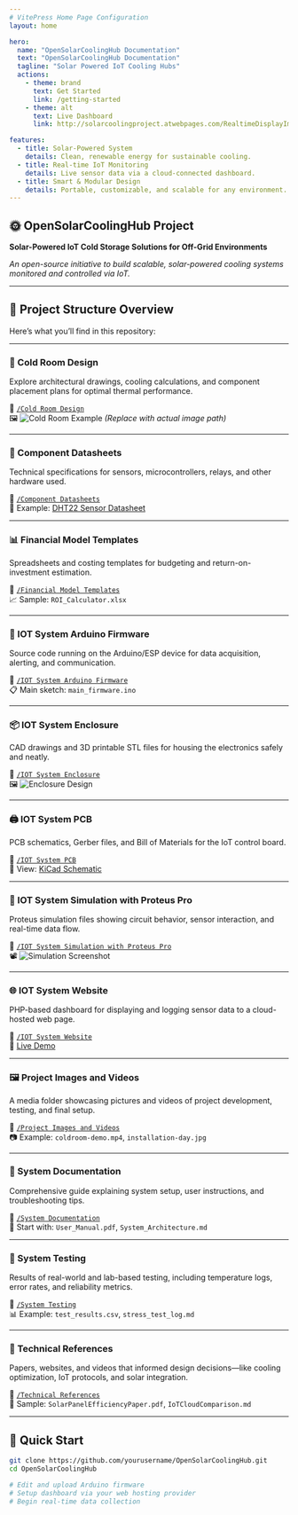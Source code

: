 ```yaml
---
# VitePress Home Page Configuration
layout: home

hero:
  name: "OpenSolarCoolingHub Documentation"
  text: "OpenSolarCoolingHub Documentation"
  tagline: "Solar Powered IoT Cooling Hubs"
  actions:
    - theme: brand
      text: Get Started
      link: /getting-started
    - theme: alt
      text: Live Dashboard
      link: http://solarcoolingproject.atwebpages.com/RealtimeDisplayImproved.php

features:
  - title: Solar-Powered System
    details: Clean, renewable energy for sustainable cooling.
  - title: Real-time IoT Monitoring
    details: Live sensor data via a cloud-connected dashboard.
  - title: Smart & Modular Design
    details: Portable, customizable, and scalable for any environment.
---
```

## 🌞 OpenSolarCoolingHub Project

**Solar-Powered IoT Cold Storage Solutions for Off-Grid Environments**

_An open-source initiative to build scalable, solar-powered cooling systems monitored and controlled via IoT._

---

## 📁 Project Structure Overview

Here’s what you’ll find in this repository:

---

### 🧊 Cold Room Design

Explore architectural drawings, cooling calculations, and component placement plans for optimal thermal performance.

📂 [`/Cold Room Design`](https://github.com/yourusername/OpenSolarCoolingHub/tree/main/Cold%20Room%20Design)  
🖼️ ![Cold Room Example](./images/cold-room-design-sample.jpg) *(Replace with actual image path)*

---

### 📑 Component Datasheets

Technical specifications for sensors, microcontrollers, relays, and other hardware used.

📂 [`/Component Datasheets`](https://github.com/yourusername/OpenSolarCoolingHub/tree/main/Component%20Datasheets)  
📎 Example: [DHT22 Sensor Datasheet](./Component%20Datasheets/DHT22.pdf)

---

### 📊 Financial Model Templates

Spreadsheets and costing templates for budgeting and return-on-investment estimation.

📂 [`/Financial Model Templates`](https://github.com/yourusername/OpenSolarCoolingHub/tree/main/Financial%20Model%20Templates)  
📈 Sample: `ROI_Calculator.xlsx`

---

### 🔌 IOT System Arduino Firmware

Source code running on the Arduino/ESP device for data acquisition, alerting, and communication.

📂 [`/IOT System Arduino Firmware`](https://github.com/yourusername/OpenSolarCoolingHub/tree/main/IOT%20System%20Arduino%20Firmware)  
📋 Main sketch: `main_firmware.ino`

---

### 📦 IOT System Enclosure

CAD drawings and 3D printable STL files for housing the electronics safely and neatly.

📂 [`/IOT System Enclosure`](https://github.com/yourusername/OpenSolarCoolingHub/tree/main/IOT%20System%20Enclosure)  
🖼️ ![Enclosure Design](./images/enclosure-design.png)

---

### 🖨️ IOT System PCB

PCB schematics, Gerber files, and Bill of Materials for the IoT control board.

📂 [`/IOT System PCB`](https://github.com/yourusername/OpenSolarCoolingHub/tree/main/IOT%20System%20PCB)  
🧩 View: [KiCad Schematic](./IOT%20System%20PCB/schematic.kicad_sch)

---

### 🧪 IOT System Simulation with Proteus Pro

Proteus simulation files showing circuit behavior, sensor interaction, and real-time data flow.

📂 [`/IOT System Simulation with Proteus Pro`](https://github.com/yourusername/OpenSolarCoolingHub/tree/main/IOT%20System%20Simulation%20with%20Proteus%20Pro)  
📽️ ![Simulation Screenshot](./images/proteus-sim.png)

---

### 🌐 IOT System Website

PHP-based dashboard for displaying and logging sensor data to a cloud-hosted web page.

📂 [`/IOT System Website`](https://github.com/yourusername/OpenSolarCoolingHub/tree/main/IOT%20System%20Website)  
🔗 [Live Demo](http://solarcoolingproject.atwebpages.com/RealtimeDisplayImproved.php)

---

### 🖼️ Project Images and Videos

A media folder showcasing pictures and videos of project development, testing, and final setup.

📂 [`/Project Images and Videos`](https://github.com/yourusername/OpenSolarCoolingHub/tree/main/Project%20Images%20and%20Videos)  
📷 Example: `coldroom-demo.mp4`, `installation-day.jpg`

---

### 📘 System Documentation

Comprehensive guide explaining system setup, user instructions, and troubleshooting tips.

📂 [`/System Documentation`](https://github.com/yourusername/OpenSolarCoolingHub/tree/main/System%20Documentation)  
📄 Start with: `User_Manual.pdf`, `System_Architecture.md`

---

### 🧪 System Testing

Results of real-world and lab-based testing, including temperature logs, error rates, and reliability metrics.

📂 [`/System Testing`](https://github.com/yourusername/OpenSolarCoolingHub/tree/main/System%20Testing)  
📊 Example: `test_results.csv`, `stress_test_log.md`

---

### 🧠 Technical References

Papers, websites, and videos that informed design decisions—like cooling optimization, IoT protocols, and solar integration.

📂 [`/Technical References`](https://github.com/yourusername/OpenSolarCoolingHub/tree/main/Technical%20References)  
📘 Sample: `SolarPanelEfficiencyPaper.pdf`, `IoTCloudComparison.md`

---

## 🚀 Quick Start

```bash
git clone https://github.com/yourusername/OpenSolarCoolingHub.git
cd OpenSolarCoolingHub

# Edit and upload Arduino firmware
# Setup dashboard via your web hosting provider
# Begin real-time data collection
